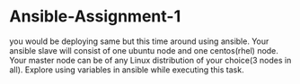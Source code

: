 # Ansible-Assignment-1

you would be deploying same but this time around using ansible.
Your ansible slave will consist of one ubuntu node and one centos(rhel) node.
Your master node can be of any Linux distribution of your choice(3 nodes in all).
Explore using variables in ansible while executing this task.
